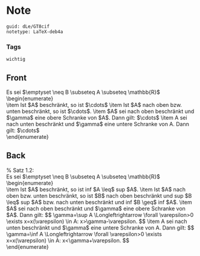 # Note
```
guid: dLe/GT8cif
notetype: LaTeX-deb4a
```

### Tags
```
wichtig
```

## Front
<div>
  Es sei $\emptyset \neq B \subseteq A \subseteq \mathbb{R}$
</div>\begin{enumerate}
<div>
  \item Ist $A$ beschränkt, so ist $\cdots$ \item Ist $A$ nach oben
  bzw. unten beschränkt, so ist $\cdots$. \item $A$ sei nach oben
  beschränkt und $\gamma$ eine obere Schranke von $A$. Dann gilt:
  $\cdots$ \item A sei nach unten beschränkt und $\gamma$ eine
  untere Schranke von A. Dann gilt: <span>$\cdots$</span>
</div>
<div>
  \end{enumerate}
</div>

## Back
<div>
  % Satz 1.2:
</div>
<div>
  <span>Es sei $\emptyset \neq B \subseteq A \subseteq
  \mathbb{R}$</span>
</div>\begin{enumerate}
<div>
  \item Ist $A$ beschränkt, so ist inf $A \leq$ sup $A$. \item Ist
  $A$ nach oben bzw. unten beschränkt, so ist $B$ nach oben
  beschränkt und sup $B \leq$ sup $A$ bzw. nach unten beschränkt
  und inf $B \geq$ inf $A$. \item $A$ sei nach oben beschränkt und
  $\gamma$ eine obere Schranke von $A$. Dann gilt: $$ \gamma=\sup A
  \Longleftrightarrow \forall \varepsilon>0 \exists
  x=x(\varepsilon) \in A: x>\gamma-\varepsilon. $$ \item A sei
  nach unten beschränkt und $\gamma$ eine untere Schranke von A.
  Dann gilt: $$ \gamma=\inf A \Longleftrightarrow \forall
  \varepsilon>0 \exists x=x(\varepsilon) \in A:
  x<\gamma+\varepsilon. $$
</div>
<div>
  \end{enumerate}
</div>
